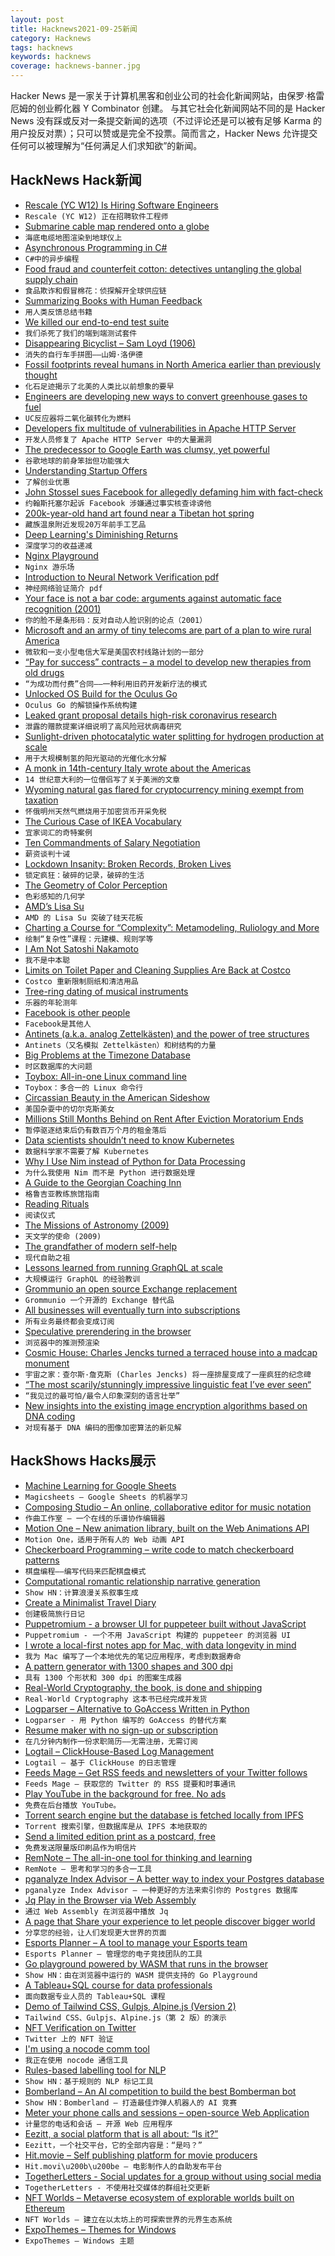 ```yaml
---
layout: post
title: Hacknews2021-09-25新闻
category: Hacknews
tags: hacknews
keywords: hacknews
coverage: hacknews-banner.jpg
---
```


Hacker News 是一家关于计算机黑客和创业公司的社会化新闻网站，由保罗·格雷厄姆的创业孵化器 Y Combinator 创建。
与其它社会化新闻网站不同的是 Hacker News 没有踩或反对一条提交新闻的选项（不过评论还是可以被有足够 Karma 的用户投反对票）；只可以赞或是完全不投票。简而言之，Hacker News 允许提交任何可以被理解为“任何满足人们求知欲”的新闻。

## HackNews Hack新闻


- [Rescale (YC W12) Is Hiring Software Engineers](https://jobs.lever.co/rescale/57b5bc81-ee75-4a30-a763-3eb8dd595165?lever-origin=applied&lever-source%5B%5D=Hacker%20News)
- `Rescale (YC W12) 正在招聘软件工程师`
- [Submarine cable map rendered onto a globe](https://globe.gl/example/submarine-cables/)
- `海底电缆地图渲染到地球仪上`
- [Asynchronous Programming in C#](https://github.com/davidfowl/AspNetCoreDiagnosticScenarios/blob/master/AsyncGuidance.md)
- `C#中的异步编程`
- [Food fraud and counterfeit cotton: detectives untangling the global supply chain](https://www.theguardian.com/news/2021/sep/16/food-fraud-counterfeit-cotton-detectives-untangling-global-supply-chain)
- `食品欺诈和假冒棉花：侦探解开全球供应链`
- [Summarizing Books with Human Feedback](https://openai.com/blog/summarizing-books/)
- `用人类反馈总结书籍`
- [We killed our end-to-end test suite](https://building.nubank.com.br/why-we-killed-our-end-to-end-test-suite/)
- `我们杀死了我们的端到端测试套件`
- [Disappearing Bicyclist – Sam Loyd (1906)](https://www.geogebra.org/m/hypuahfc)
- `消失的自行车手拼图——山姆·洛伊德`
- [Fossil footprints reveal humans in North America earlier than previously thought](https://www.usgs.gov/news/fossilized-footprints-reveal-human-habitation-north-america-thousands-years-earlier-previously)
- `化石足迹揭示了北美的人类比以前想象的要早`
- [Engineers are developing new ways to convert greenhouse gases to fuel](https://www.uc.edu/news/articles/2021/09/uc-reactor-converts-carbon-dioxide-to-fuel-to-address-climate-change.html)
- `UC反应器将二氧化碳转化为燃料`
- [Developers fix multitude of vulnerabilities in Apache HTTP Server](https://portswigger.net/daily-swig/developers-fix-multitude-of-vulnerabilities-in-apache-http-server)
- `开发人员修复了 Apache HTTP Server 中的大量漏洞`
- [The predecessor to Google Earth was clumsy, yet powerful](https://www.vice.com/en/article/53vgbb/the-predecessor-to-google-earth-was-clumsy-yet-powerful)
- `谷歌地球的前身笨拙但功能强大`
- [Understanding Startup Offers](https://withcompound.com/manual-company-equity/understanding-startup-offers)
- `了解创业优惠`
- [John Stossel sues Facebook for allegedly defaming him with fact-check](https://www.hollywoodreporter.com/business/digital/john-stossel-sues-facebook-1235019248/)
- `约翰斯托塞尔起诉 Facebook 涉嫌通过事实核查诽谤他`
- [200k-year-old hand art found near a Tibetan hot spring](https://gizmodo.com/200-000-year-old-hand-art-found-near-a-tibetan-hot-spri-1847682046)
- `藏族温泉附近发现20万年前手工艺品`
- [Deep Learning's Diminishing Returns](https://spectrum.ieee.org/deep-learning-computational-cost)
- `深度学习的收益递减`
- [Nginx Playground](https://jvns.ca/blog/2021/09/24/new-tool--an-nginx-playground/)
- `Nginx 游乐场`
- [Introduction to Neural Network Verification pdf](https://arxiv.org/abs/2109.10317)
- `神经网络验证简介 pdf`
- [Your face is not a bar code: arguments against automatic face recognition (2001)](https://pages.gseis.ucla.edu/faculty/agre/bar-code.html)
- `你的脸不是条形码：反对自动人脸识别的论点（2001）`
- [Microsoft and an army of tiny telecoms are part of a plan to wire rural America](https://www.bloomberg.com/news/features/2021-09-22/microsoft-google-part-of-plan-to-get-rural-america-high-speed-internet)
- `微软和一支小型电信大军是美国农村线路计划的一部分`
- [“Pay for success” contracts – a model to develop new therapies from old drugs](https://crowdfundedcures.medium.com/pay-for-success-contracts-a-new-model-to-develop-new-therapies-from-old-drugs-f69b2189184d)
- `“为成功而付费”合同——一种利用旧药开发新疗法的模式`
- [Unlocked OS Build for the Oculus Go](https://twitter.com/id_aa_carmack/status/1441496416463904768)
- `Oculus Go 的解锁操作系统构建`
- [Leaked grant proposal details high-risk coronavirus research](https://theintercept.com/2021/09/23/coronavirus-research-grant-darpa/)
- `泄露的赠款提案详细说明了高风险冠状病毒研究`
- [Sunlight-driven photocatalytic water splitting for hydrogen production at scale](https://phys.org/news/2021-09-sunlight-driven-photocatalytic-hydrogen-production-scale.html)
- `用于大规模制氢的阳光驱动的光催化水分解`
- [A monk in 14th-century Italy wrote about the Americas](https://www.economist.com/the-americas/2021/09/25/a-monk-in-14th-century-italy-wrote-about-the-americas)
- `14 世纪意大利的一位僧侣写了关于美洲的文章`
- [Wyoming natural gas flared for cryptocurrency mining exempt from taxation](https://oilcity.news/wyoming/legislature/2021/04/15/gordon-signs-bill-exempting-wyoming-natural-gas-flared-for-cryptocurrency-mining-from-taxation/)
- `怀俄明州天然气燃烧用于加密货币开采免税`
- [The Curious Case of IKEA Vocabulary](https://lar5.com/ikea/)
- `宜家词汇的奇特案例`
- [Ten Commandments of Salary Negotiation](https://www.lennysnewsletter.com/p/negotiating-comp)
- `薪资谈判十诫`
- [Lockdown Insanity: Broken Records, Broken Lives](https://billmuehlenberg.com/2021/09/23/lockdown-insanity-broken-records-broken-lives/)
- `锁定疯狂：破碎的记录，破碎的生活`
- [The Geometry of Color Perception](https://www.handprint.com/HP/WCL/color2.html)
- `色彩感知的几何学`
- [AMD’s Lisa Su](https://spectrum.ieee.org/amds-lisa-su-breaks-through-the-silicon-ceiling)
- `AMD 的 Lisa Su 突破了硅天花板`
- [Charting a Course for “Complexity”: Metamodeling, Ruliology and More](https://writings.stephenwolfram.com/2021/09/charting-a-course-for-complexity-metamodeling-ruliology-and-more/)
- `绘制“复杂性”课程：元建模、规则学等`
- [I Am Not Satoshi Nakamoto](https://www.schneier.com/blog/archives/2021/09/i-am-not-satoshi-nakamoto.html)
- `我不是中本聪`
- [Limits on Toilet Paper and Cleaning Supplies Are Back at Costco](https://www.npr.org/sections/coronavirus-live-updates/2021/09/24/1040471872/limits-toilet-paper-cleaning-supplies-costco-delta-covid)
- `Costco 重新限制厕纸和清洁用品`
- [Tree-ring dating of musical instruments](https://doi.org/10.1126/science.abj3823)
- `乐器的年轮测年`
- [Facebook is other people](https://kevinmunger.substack.com/p/facebook-is-other-people)
- `Facebook是其他人`
- [Antinets (a.k.a. analog Zettelkästen) and the power of tree structures](https://daily.scottscheper.com/num/247/)
- `Antinets（又名模拟 Zettelkästen）和树结构的力量`
- [Big Problems at the Timezone Database](https://blog.joda.org/2021/09/big-problems-at-timezone-database.html)
- `时区数据库的大问题`
- [Toybox: All-in-one Linux command line](https://github.com/landley/toybox)
- `Toybox：多合一的 Linux 命令行`
- [Circassian Beauty in the American Sideshow](https://publicdomainreview.org/essay/circassian-beauties/)
- `美国杂耍中的切尔克斯美女`
- [Millions Still Months Behind on Rent After Eviction Moratorium Ends](https://www.cbpp.org/blog/millions-still-months-behind-on-rent-after-eviction-moratorium-ends)
- `暂停驱逐结束后仍有数百万个月的租金落后`
- [Data scientists shouldn’t need to know Kubernetes](https://huyenchip.com/2021/09/13/data-science-infrastructure.html)
- `数据科学家不需要了解 Kubernetes`
- [Why I Use Nim instead of Python for Data Processing](https://benjamindlee.com/posts/2021/why-i-use-nim-instead-of-python-for-data-processing/)
- `为什么我使用 Nim 而不是 Python 进行数据处理`
- [A Guide to the Georgian Coaching Inn](https://about1816.wordpress.com/2021/09/23/a-guide-to-the-georgian-coaching-inn/)
- `格鲁吉亚教练旅馆指南`
- [Reading Rituals](https://cruiseandpaul.substack.com/p/reading-rituals)
- `阅读仪式`
- [The Missions of Astronomy (2009)](https://nybooks.com/articles/2009/10/22/the-missions-of-astronomy/)
- `天文学的使命 (2009)`
- [The grandfather of modern self-help](https://3quarksdaily.com/3quarksdaily/2021/09/the-grandfather-of-modern-self-help.html)
- `现代自助之祖`
- [Lessons learned from running GraphQL at scale](https://blog.dream11engineering.com/lessons-learned-from-running-graphql-at-scale-2ad60b3cefeb)
- `大规模运行 GraphQL 的经验教训`
- [Grommunio an open source Exchange replacement](https://grommunio.com/)
- `Grommunio 一个开源的 Exchange 替代品`
- [All businesses will eventually turn into subscriptions](https://blog.viveksrinivasan.com/p/subscriptions-learning-by-proxy)
- `所有业务最终都会变成订阅`
- [Speculative prerendering in the browser](https://web.dev/speculative-prerendering/)
- `浏览器中的推测预渲染`
- [Cosmic House: Charles Jencks turned a terraced house into a madcap monument](https://www.theguardian.com/artanddesign/2021/sep/22/charles-jencks-kitsch-pomo-masterpiece-cosmic-house-godfather-postmodernism)
- `宇宙之家：查尔斯·詹克斯 (Charles Jencks) 将一座排屋变成了一座疯狂的纪念碑`
- [“The most scarily/stunningly impressive linguistic feat I’ve ever seen“](https://twitter.com/mattgemmell/status/1441497498573545478)
- `“我见过的最可怕/最令人印象深刻的语言壮举”`
- [New insights into the existing image encryption algorithms based on DNA coding](https://www.ncbi.nlm.nih.gov/pmc/articles/PMC7584250/)
- `对现有基于 DNA 编码的图像加密算法的新见解`


## HackShows Hacks展示

- [ Machine Learning for Google Sheets](https://www.magicsheets.io/)
- `Magicsheets – Google Sheets 的机器学习`
- [ Composing Studio – An online, collaborative editor for music notation](https://github.com/ekzhang/composing.studio)
- `作曲工作室 – 一个在线的乐谱协作编辑器`
- [ Motion One – New animation library, built on the Web Animations API](https://motion.dev/)
- `Motion One，适用于所有人的 Web 动画 API`
- [ Checkerboard Programming – write code to match checkerboard patterns](https://www.checkerboardprogramming.com/)
- `棋盘编程——编写代码来匹配棋盘模式`
- [ Computational romantic relationship narrative generation](https://alovingexploration.com)
- `Show HN：计算浪漫关系叙事生成`
- [ Create a Minimalist Travel Diary](https://traveldays.com)
- `创建极简旅行日记`
- [ Puppetromium - a browser UI for puppeteer built without JavaScript](https://github.com/i5ik/puppetromium)
- `Puppetromium - 一个不用 JavaScript 构建的 puppeteer 的浏览器 UI`
- [ I wrote a local-first notes app for Mac, with data longevity in mind](https://noteship.com)
- `我为 Mac 编写了一个本地优先的笔记应用程序，考虑到数据寿命`
- [ A pattern generator with 1300 shapes and 300 dpi](https://tool.graphics/geometric)
- `具有 1300 个形状和 300 dpi 的图案生成器`
- [ Real-World Cryptography, the book, is done and shipping](item?id=28623869)
- `Real-World Cryptography 这本书已经完成并发货`
- [ Logparser – Alternative to GoAccess Written in Python](https://github.com/lucianmarin/logparser)
- `Logparser - 用 Python 编写的 GoAccess 的替代方案`
- [ Resume maker with no sign-up or subscription](https://luckyresumemaker.com)
- `在几分钟内制作一份求职简历——无需注册，无需订阅`
- [ Logtail – ClickHouse-Based Log Management](https://logtail.com/)
- `Logtail – 基于 ClickHouse 的日志管理`
- [ Feeds Mage – Get RSS feeds and newsletters of your Twitter follows](https://www.feedsmage.com/)
- `Feeds Mage – 获取您的 Twitter 的 RSS 提要和时事通讯`
- [ Play YouTube in the background for free. No ads](https://www.sling-music.com/)
- `免费在后台播放 YouTube。`
- [ Torrent search engine but the database is fetched locally from IPFS](https://giga.cat)
- `Torrent 搜索引擎，但数据库是从 IPFS 本地获取的`
- [ Send a limited edition print as a postcard, free](https://www.inkiii.com/)
- `免费发送限量版印刷品作为明信片`
- [ RemNote – The all-in-one tool for thinking and learning](https://www.remnote.com/)
- `RemNote – 思考和学习的多合一工具`
- [ pganalyze Index Advisor – A better way to index your Postgres database](https://pganalyze.com/index-advisor)
- `pganalyze Index Advisor – 一种更好的方法来索引你的 Postgres 数据库`
- [ Jq Play in the Browser via Web Assembly](https://jiehong.gitlab.io/jq_offline/)
- `通过 Web Assembly 在浏览器中播放 Jq`
- [ A page that Share your experience to let people discover bigger world](https://www.afterdo.com/)
- `分享您的经验，让人们发现更大世界的页面`
- [ Esports Planner – A tool to manage your Esports team](https://esports-planner.com/)
- `Esports Planner – 管理您的电子竞技团队的工具`
- [ Go playground powered by WASM that runs in the browser](https://go-playground-wasm.vercel.app/)
- `Show HN：由在浏览器中运行的 WASM 提供支持的 Go Playground`
- [ A Tableau+SQL course for data professionals](https://www.udemy.com/course/tableau-course/)
- `面向数据专业人员的 Tableau+SQL 课程`
- [ Demo of Tailwind CSS, Gulpjs, Alpine.js (Version 2)](https://github.com/joelparkerhenderson/demo-tailwind-css)
- `Tailwind CSS、Gulpjs、Alpine.js（第 2 版）的演示`
- [ NFT Verification on Twitter](https://chrome.google.com/webstore/detail/niftycase/hejlafcmjjeplkkccjpmjioheejldjbf)
- `Twitter 上的 NFT 验证`
- [ I'm using a nocode comm tool](item?id=28638134)
- `我正在使用 nocode 通信工具`
- [ Rules-based labelling tool for NLP](https://github.com/dataqa/dataqa)
- `Show HN：基于规则的 NLP 标记工具`
- [ Bomberland – An AI competition to build the best Bomberman bot](https://www.gocoder.one/bomberland)
- `Show HN：Bomberland – 打造最佳炸弹人机器人的 AI 竞赛`
- [ Meter your phone calls and sessions – open-source Web Application](https://github.com/rsoury/callsesh)
- `计量您的电话和会话 – 开源 Web 应用程序`
- [ Eezitt, a social platform that is all about: “Is it?”](https://www.eezitt.com/)
- `Eezitt，一个社交平台，它的全部内容是：“是吗？”`
- [ Hit.movie – Self publishing platform for movie producers](https://hit.movie/)
- `Hit.movi\u200b\u200be – 电影制作人的自助发布平台`
- [ TogetherLetters - Social updates for a group without using social media](item?id=28644205)
- `TogetherLetters - 不使用社交媒体的群组社交更新`
- [ NFT Worlds – Metaverse ecosystem of explorable worlds built on Ethereum](https://www.nftworlds.com/)
- `NFT Worlds – 建立在以太坊上的可探索世界的元界生态系统`
- [ ExpoThemes – Themes for Windows](https://expothemes.com/)
- `ExpoThemes – Windows 主题`

